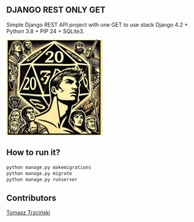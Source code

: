 ## DJANGO REST ONLY GET
Simple Django REST API project with one GET to use stack Django 4.2 + Python 3.8 + PIP 24 + SQLite3.

<div align="center" style="width: 50%; height: 50%">
  <img alt="Simple D20 Die in Logo with humans around" src="https://github.com/ttrzcinski/DjangoRestOnlyGet/blob/main/myproject/resources/d20_LOGO.jpg?raw=true">
</div>

## How to run it?
```
python manage.py makemigrations
python manage.py migrate
python manage.py runserver
```

## Contributors
[Tomasz Trzciński](mailto:trzcinski.tomasz.1988@gmail.com)
